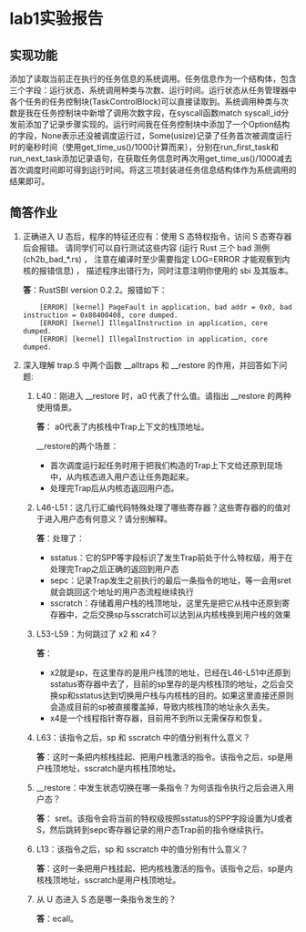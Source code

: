 # lab1实验报告
## 实现功能

添加了读取当前正在执行的任务信息的系统调用。任务信息作为一个结构体，包含三个字段：运行状态、系统调用种类与次数、运行时间。运行状态从任务管理器中各个任务的任务控制块(TaskControlBlock)可以直接读取到。系统调用种类与次数是我在任务控制块中新增了调用次数字段，在syscall函数match syscall_id分发前添加了记录步骤实现的。运行时间我在任务控制块中添加了一个Option<usize>结构的字段，None表示还没被调度运行过，Some(usize)记录了任务首次被调度运行时的毫秒时间（使用get_time_us()/1000计算而来），分别在run_first_task和run_next_task添加记录语句，在获取任务信息时再次用get_time_us()/1000减去首次调度时间即可得到运行时间。将这三项封装进任务信息结构体作为系统调用的结果即可。

## 简答作业
1. 正确进入 U 态后，程序的特征还应有：使用 S 态特权指令，访问 S 态寄存器后会报错。 请同学们可以自行测试这些内容 (运行 Rust 三个 bad 测例 (ch2b_bad_*.rs) ， 注意在编译时至少需要指定 LOG=ERROR 才能观察到内核的报错信息) ， 描述程序出错行为，同时注意注明你使用的 sbi 及其版本。  

    __答__：RustSBI version 0.2.2。报错如下：  
    ```
        [ERROR] [kernel] PageFault in application, bad addr = 0x0, bad instruction = 0x80400408, core dumped.  
        [ERROR] [kernel] IllegalInstruction in application, core dumped.  
        [ERROR] [kernel] IllegalInstruction in application, core dumped.  
    ```


2. 深入理解 trap.S 中两个函数 __alltraps 和 __restore 的作用，并回答如下问题:

    1. L40：刚进入 __restore 时，a0 代表了什么值。请指出 __restore 的两种使用情景。 
 
        __答__： a0代表了内核栈中Trap上下文的栈顶地址。
        
        __restore的两个场景：  
        * 首次调度运行起任务时用于把我们构造的Trap上下文给还原到现场中，从内核态进入用户态让任务跑起来。  
        * 处理完Trap后从内核态返回用户态。  
        
    2. L46-L51：这几行汇编代码特殊处理了哪些寄存器？这些寄存器的的值对于进入用户态有何意义？请分别解释。

         __答__：处理了：  
         * sstatus：它的SPP等字段标识了发生Trap前处于什么特权级，用于在处理完Trap之后正确的返回到用户态  
         * sepc：记录Trap发生之前执行的最后一条指令的地址，等一会用sret就会跳回这个地址的用户态流程继续执行  
         * sscratch：存储着用户栈的栈顶地址，这里先是把它从栈中还原到寄存器中，之后交换sp与sscratch可以达到从内核栈换到用户栈的效果  
    
    3. L53-L59：为何跳过了 x2 和 x4？

        __答__：
          * x2就是sp，在这里存的是用户栈顶的地址，已经在L46-L51中还原到sstatus寄存器中去了，目前的sp里存的是内核栈顶的地址，之后会交换sp和sstatus达到切换用户栈与内核栈的目的。如果这里直接还原则会造成目前的sp被直接覆盖掉，导致内核栈顶的地址永久丢失。
          * x4是一个线程指针寄存器，目前用不到所以无需保存和恢复。  

    4. L63：该指令之后，sp 和 sscratch 中的值分别有什么意义？  
      
        __答__：这时一条把内核栈挂起、把用户栈激活的指令。该指令之后，sp是用户栈顶地址，sscratch是内核栈顶地址。  
      
    5. __restore：中发生状态切换在哪一条指令？为何该指令执行之后会进入用户态？  
    
        __答__： sret。该指令会将当前的特权级按照sstatus的SPP字段设置为U或者S，然后跳转到sepc寄存器记录的用户态Trap前的指令继续执行。  
    
    6. L13：该指令之后，sp 和 sscratch 中的值分别有什么意义？  

        __答__：这时一条把用户栈挂起、把内核栈激活的指令。该指令之后，sp是内核栈顶地址，sscratch是用户栈顶地址。  
      
    7. 从 U 态进入 S 态是哪一条指令发生的？  
    
        __答__：ecall。  

